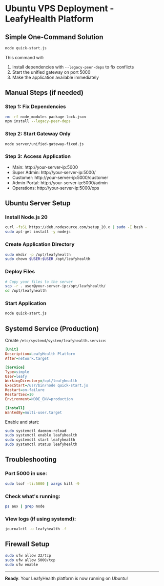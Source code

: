 # Ubuntu VPS Deployment - LeafyHealth Platform

## Simple One-Command Solution

```bash
node quick-start.js
```

This command will:
1. Install dependencies with `--legacy-peer-deps` to fix conflicts
2. Start the unified gateway on port 5000
3. Make the application available immediately

## Manual Steps (if needed)

### Step 1: Fix Dependencies
```bash
rm -rf node_modules package-lock.json
npm install --legacy-peer-deps
```

### Step 2: Start Gateway Only
```bash
node server/unified-gateway-fixed.js
```

### Step 3: Access Application
- Main: http://your-server-ip:5000
- Super Admin: http://your-server-ip:5000/
- Customer: http://your-server-ip:5000/customer  
- Admin Portal: http://your-server-ip:5000/admin
- Operations: http://your-server-ip:5000/ops

## Ubuntu Server Setup

### Install Node.js 20
```bash
curl -fsSL https://deb.nodesource.com/setup_20.x | sudo -E bash -
sudo apt-get install -y nodejs
```

### Create Application Directory
```bash
sudo mkdir -p /opt/leafyhealth
sudo chown $USER:$USER /opt/leafyhealth
```

### Deploy Files
```bash
# Copy your files to the server
scp -r . user@your-server-ip:/opt/leafyhealth/
cd /opt/leafyhealth
```

### Start Application
```bash
node quick-start.js
```

## Systemd Service (Production)

Create `/etc/systemd/system/leafyhealth.service`:

```ini
[Unit]
Description=LeafyHealth Platform
After=network.target

[Service]
Type=simple
User=leafy
WorkingDirectory=/opt/leafyhealth
ExecStart=/usr/bin/node quick-start.js
Restart=on-failure
RestartSec=10
Environment=NODE_ENV=production

[Install]
WantedBy=multi-user.target
```

Enable and start:
```bash
sudo systemctl daemon-reload
sudo systemctl enable leafyhealth
sudo systemctl start leafyhealth
sudo systemctl status leafyhealth
```

## Troubleshooting

### Port 5000 in use:
```bash
sudo lsof -ti:5000 | xargs kill -9
```

### Check what's running:
```bash
ps aux | grep node
```

### View logs (if using systemd):
```bash
journalctl -u leafyhealth -f
```

## Firewall Setup

```bash
sudo ufw allow 22/tcp
sudo ufw allow 5000/tcp
sudo ufw enable
```

---

**Ready**: Your LeafyHealth platform is now running on Ubuntu!